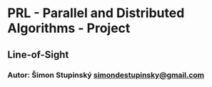# PRL - Parallel and Distributed Algorithms - Project
## Line-of-Sight

### Autor: Šimon Stupinský <simondestupinsky@gmail.com>
